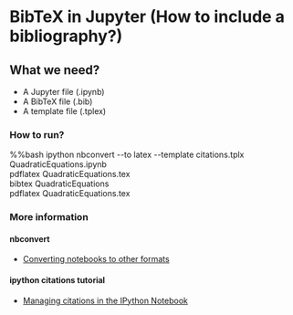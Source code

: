 # BibTeX in Jupyter (How to include a bibliography?)

## What we need?
- A Jupyter file (.ipynb)
- A BibTeX file (.bib)
- A template file (.tplex)

### How to run? 
%%bash
ipython nbconvert --to latex --template citations.tplx QuadraticEquations.ipynb<br>
pdflatex QuadraticEquations.tex<br>
bibtex QuadraticEquations<br>
pdflatex QuadraticEquations.tex<br>

### More information
#### nbconvert
- [Converting notebooks to other formats](https://ipython.org/ipython-doc/1/interactive/nbconvert.html)

#### ipython citations tutorial
- [Managing citations in the IPython Notebook](http://nbviewer.jupyter.org/github/ipython/nbconvert-examples/blob/master/citations/Tutorial.ipynb)
